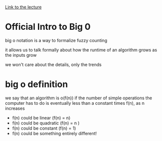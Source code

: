 [Link to the lecture](https://www.udemy.com/course/js-algorithms-and-data-structures-masterclass/learn/lecture/11069998#content)

# Official Intro to Big 0

big o notation is a way to formalize fuzzy counting

it allows us to talk formally about how the runtime of an algorithm grows as the inputs grow

we won't care about the details, only the trends

# big o definition
we say that an algorithm is o(f(n)) if the number of simple operations the computer has to do is eventually less than a constant times f(n), as n increases

* f(n) could be linear (f(n) = n)
* f(n) could be quadratic (f(n) = n  )
* f(n) could be constant (f(n) = 1)
* f(n) could be something entirely different!